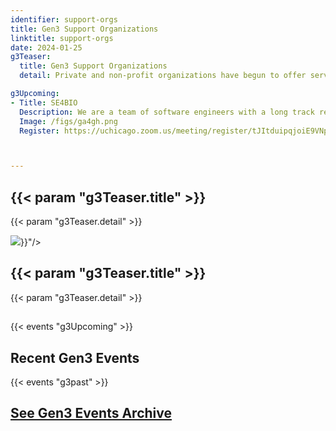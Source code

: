 ```yaml
---
identifier: support-orgs
title: Gen3 Support Organizations
linktitle: support-orgs
date: 2024-01-25
g3Teaser:
  title: Gen3 Support Organizations
  detail: Private and non-profit organizations have begun to offer services to help groups to set up their own Gen3 data commons or meshes.  This includes support for design, deployment, and maintenance of a Gen3 system.  Inclusion of an organization on this list does not consistitute an endorsement of their services.  The Gen3 source code remains completely open access and the Gen3 community is always welcome to ask questions or seek assistance on the Gen3 Community slack channel free of charge.

g3Upcoming:
- Title: SE4BIO
  Description: We are a team of software engineers with a long track record in software development combined with biotech/bioinformatics domain knowledge. We have a passion for quality software and automation, and have extensively contributed to open source projects in the biotech domain. Support for Gen3 includes 1) Design & Architecture - We assist in reviewing and proposing the appropriate software architecture for deploying and integrating Gen3 within your environment, 2) Setup & Integration - We support the installation of Gen3 within your existing software infrastructure, including integration with your Identity Provider (IDP) for authentication and authorization, helping you connect Gen3 to your data and relevant systems, and 3) Software Customization & Feature Development - We provide customization and feature enhancements for Gen3, with the option to collaborate with you on contributing these improvements back to the Gen3 Open Source project.
  Image: /figs/ga4gh.png
  Register: https://uchicago.zoom.us/meeting/register/tJItduipqjoiE9VNpgcUP4Sr0CZ_EV7Uli1E



---
```



<section class="g3-bg__mint">
  <div class="g3-outer-wrapper g3-flex-content">
    <div class="g3-space__padding-lg-top g3-space__padding-md-bottom">
      <div class="g3-space__wrapper-gap-left">
        <h1 class="g3-space__margin-sm-bottom">
          {{< param "g3Teaser.title" >}}
        </h1>
        <p class="g3-space__margin-sm-bottom introduction">
          {{< param "g3Teaser.detail" >}}
        </p>
      </div>
    </div>
  </div>
</section>

<section class="g3-bg__white">
  <div class="g3-outer-wrapper g3-flex-content">
    <div class="g3-space__padding-md-top g3-space__padding-md-bottom">
    </div>
  </div>
</section>

<section class="g3-bg__mint">
  <div class="g3-outer-wrapper g3-flex-content g3-flex-content__reverse">
    <div class="g3-col__65 g3-flex-content g3-mb-space__padding-lg-top g3-space__margin-md-top-bottom">
      <img class="g3-img__full-width" src="{{< param "g3Teaser.fig" >}}"/>
    </div>
    <div class="g3-space__padding-lg-top g3-space__padding-lg-bottom g3-col__35">
      <div class="g3-space__wrapper-gap-left">
        <h1 class="g3-space__margin-sm-bottom">
          {{< param "g3Teaser.title" >}}
        </h1>
        <p class="g3-space__margin-sm-bottom introduction">
          {{< param "g3Teaser.detail" >}}
        </p>
      </div>
    </div>
  </div>
</section>

<section class="g3-space__padding-sm-top g3-space__padding-sm-bottom">
    <div class="g3-inner-wrapper">
        <h2> </h2>
    </div>
</section>

{{< events "g3Upcoming" >}}

<section class="g3-space__padding-sm-top g3-space__padding-sm-bottom">
    <div class="g3-inner-wrapper">
        <h2>Recent Gen3 Events</h2>
    </div>
</section>

{{< events "g3past" >}}


<section class="g3-space__padding-sm-top g3-space__padding-sm-bottom">
    <div class="g3-inner-wrapper">
        <a href="/community/events_archived"><h2>See Gen3 Events Archive</h2></a>
</section>
